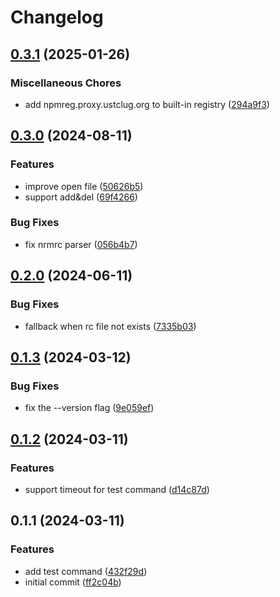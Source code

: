 # Changelog

## [0.3.1](https://github.com/YieldRay/nrm-lite/compare/v0.3.0...v0.3.1) (2025-01-26)


### Miscellaneous Chores

* add npmreg.proxy.ustclug.org to built-in registry ([294a9f3](https://github.com/YieldRay/nrm-lite/commit/294a9f394afef55ecf7a46394d6fd640641e9cb3))

## [0.3.0](https://github.com/YieldRay/nrm-lite/compare/v0.2.0...v0.3.0) (2024-08-11)


### Features

* improve open file ([50626b5](https://github.com/YieldRay/nrm-lite/commit/50626b5f93443ab1b1a6ddb15e08fd824b570764))
* support add&del ([69f4266](https://github.com/YieldRay/nrm-lite/commit/69f4266177083de9eb5e57b3dbadf41b3bc78656))


### Bug Fixes

* fix nrmrc parser ([056b4b7](https://github.com/YieldRay/nrm-lite/commit/056b4b747f6b9f81ca7efeb620734c4312a60687))

## [0.2.0](https://github.com/YieldRay/nrm-lite/compare/v0.1.3...v0.2.0) (2024-06-11)


### Bug Fixes

* fallback when rc file not exists ([7335b03](https://github.com/YieldRay/nrm-lite/commit/7335b03e0b841cdeb8023e57b29577bc1b785d36))

## [0.1.3](https://github.com/YieldRay/nrm-lite/compare/v0.1.2...v0.1.3) (2024-03-12)

### Bug Fixes

-   fix the --version flag ([9e059ef](https://github.com/YieldRay/nrm-lite/commit/9e059efaf24198123e01307a71e59dfdad09bba2))

## [0.1.2](https://github.com/YieldRay/nrm-lite/compare/v0.1.1...v0.1.2) (2024-03-11)

### Features

-   support timeout for test command ([d14c87d](https://github.com/YieldRay/nrm-lite/commit/d14c87d70a5990dc60c855f5c42883d1d9e8da3e))

## 0.1.1 (2024-03-11)

### Features

-   add test command ([432f29d](https://github.com/YieldRay/nrm-lite/commit/432f29db4524f64951056970ab44b0917302efa2))
-   initial commit ([ff2c04b](https://github.com/YieldRay/nrm-lite/commit/ff2c04b774b81b849c60a46c18dde2555c51b61e))
